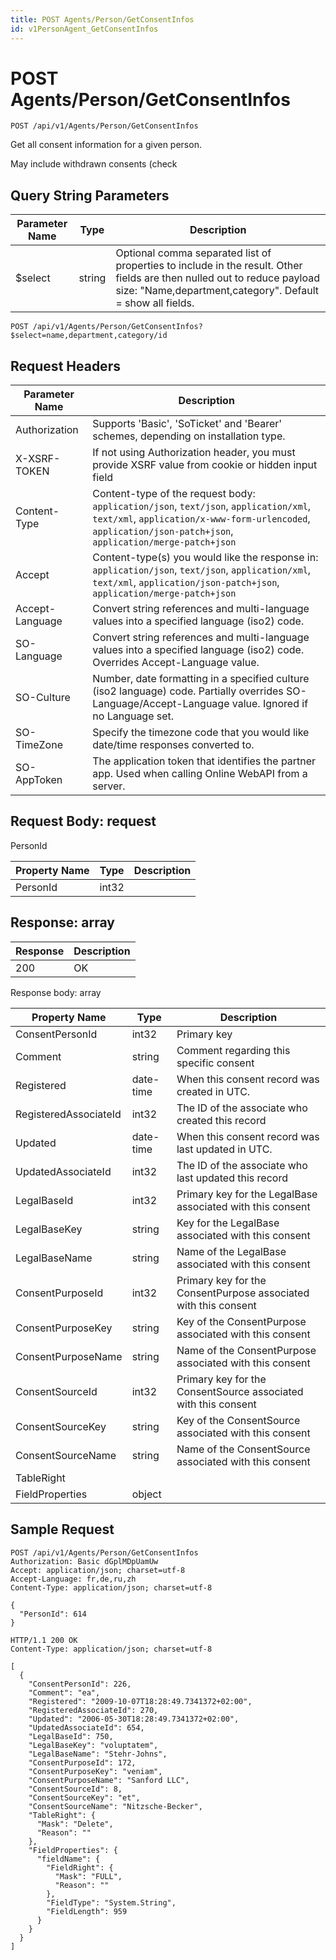 ```yaml
---
title: POST Agents/Person/GetConsentInfos
id: v1PersonAgent_GetConsentInfos
---
```


# POST Agents/Person/GetConsentInfos

```http
POST /api/v1/Agents/Person/GetConsentInfos
```

Get all consent information for a given person.

May include withdrawn consents (check





## Query String Parameters

| Parameter Name | Type |  Description |
|----------------|------|--------------|
| $select | string |  Optional comma separated list of properties to include in the result. Other fields are then nulled out to reduce payload size: "Name,department,category". Default = show all fields. |

```http
POST /api/v1/Agents/Person/GetConsentInfos?$select=name,department,category/id
```


## Request Headers

| Parameter Name | Description |
|----------------|-------------|
| Authorization  | Supports 'Basic', 'SoTicket' and 'Bearer' schemes, depending on installation type. |
| X-XSRF-TOKEN   | If not using Authorization header, you must provide XSRF value from cookie or hidden input field |
| Content-Type | Content-type of the request body: `application/json`, `text/json`, `application/xml`, `text/xml`, `application/x-www-form-urlencoded`, `application/json-patch+json`, `application/merge-patch+json` |
| Accept         | Content-type(s) you would like the response in: `application/json`, `text/json`, `application/xml`, `text/xml`, `application/json-patch+json`, `application/merge-patch+json` |
| Accept-Language | Convert string references and multi-language values into a specified language (iso2) code. |
| SO-Language | Convert string references and multi-language values into a specified language (iso2) code. Overrides Accept-Language value. |
| SO-Culture | Number, date formatting in a specified culture (iso2 language) code. Partially overrides SO-Language/Accept-Language value. Ignored if no Language set. |
| SO-TimeZone | Specify the timezone code that you would like date/time responses converted to. |
| SO-AppToken | The application token that identifies the partner app. Used when calling Online WebAPI from a server. |

## Request Body: request  

PersonId 

| Property Name | Type |  Description |
|----------------|------|--------------|
| PersonId | int32 |  |


## Response: array



| Response | Description |
|----------------|-------------|
| 200 | OK |

Response body: array

| Property Name | Type |  Description |
|----------------|------|--------------|
| ConsentPersonId | int32 | Primary key |
| Comment | string | Comment regarding this specific consent |
| Registered | date-time | When this consent record was created  in UTC. |
| RegisteredAssociateId | int32 | The ID of the associate who created this record |
| Updated | date-time | When this consent record was last updated  in UTC. |
| UpdatedAssociateId | int32 | The ID of the associate who last updated this record |
| LegalBaseId | int32 | Primary key for the LegalBase associated with this consent |
| LegalBaseKey | string | Key for the LegalBase associated with this consent |
| LegalBaseName | string | Name of the LegalBase associated with this consent |
| ConsentPurposeId | int32 | Primary key for the ConsentPurpose associated with this consent |
| ConsentPurposeKey | string | Key of the ConsentPurpose associated with this consent |
| ConsentPurposeName | string | Name of the ConsentPurpose associated with this consent |
| ConsentSourceId | int32 | Primary key for the ConsentSource associated with this consent |
| ConsentSourceKey | string | Key of the ConsentSource associated with this consent |
| ConsentSourceName | string | Name of the ConsentSource associated with this consent |
| TableRight |  |  |
| FieldProperties | object |  |

## Sample Request

```http!
POST /api/v1/Agents/Person/GetConsentInfos
Authorization: Basic dGplMDpUamUw
Accept: application/json; charset=utf-8
Accept-Language: fr,de,ru,zh
Content-Type: application/json; charset=utf-8

{
  "PersonId": 614
}
```

```http_
HTTP/1.1 200 OK
Content-Type: application/json; charset=utf-8

[
  {
    "ConsentPersonId": 226,
    "Comment": "ea",
    "Registered": "2009-10-07T18:28:49.7341372+02:00",
    "RegisteredAssociateId": 270,
    "Updated": "2006-05-30T18:28:49.7341372+02:00",
    "UpdatedAssociateId": 654,
    "LegalBaseId": 750,
    "LegalBaseKey": "voluptatem",
    "LegalBaseName": "Stehr-Johns",
    "ConsentPurposeId": 172,
    "ConsentPurposeKey": "veniam",
    "ConsentPurposeName": "Sanford LLC",
    "ConsentSourceId": 8,
    "ConsentSourceKey": "et",
    "ConsentSourceName": "Nitzsche-Becker",
    "TableRight": {
      "Mask": "Delete",
      "Reason": ""
    },
    "FieldProperties": {
      "fieldName": {
        "FieldRight": {
          "Mask": "FULL",
          "Reason": ""
        },
        "FieldType": "System.String",
        "FieldLength": 959
      }
    }
  }
]
```
